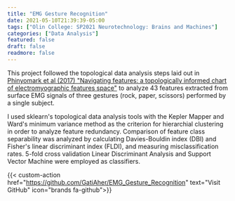 ```yaml
---
title: "EMG Gesture Recognition"
date: 2021-05-10T21:39:39-05:00
tags: ["Olin College: SP2021 Neurotechnology: Brains and Machines"]
categories: ["Data Analysis"]
featured: false
draft: false
readmore: false
---
```


This project followed the topological data analysis steps laid out in [Phinyomark et al (2017) "Navigating features: a topologically informed chart of electromyographic features space"](http://doi.org/10.1098/rsif.2017.0734) to analyze 43 features extracted from surface EMG signals of three gestures (rock, paper, scissors) performed by a single subject.

I used sklearn's topological data analysis tools with the Kepler Mapper and Ward's minimum variance method as the criterion for hierarchial clustering in order to analyze feature redundancy. Comparison of feature class separability was analyzed by calculating Davies-Bouldin index (DBI) and Fisher's linear discriminant index (FLDI), and measuring misclassification rates. 5-fold cross validation Linear Discriminant Analysis and Support Vector Machine were employed as classifiers.

{{< custom-action href="https://github.com/GatiAher/EMG_Gesture_Recognition" text="Visit GitHub" icon="brands fa-github">}}

<!--more-->
